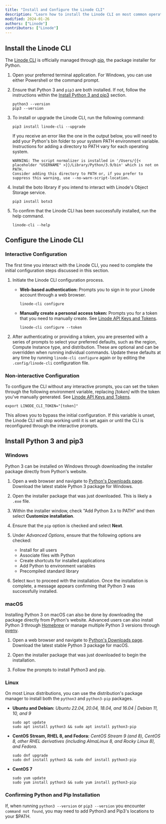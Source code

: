 ```yaml
---
title: "Install and Configure the Linode CLI"
description: "Learn how to install the Linode CLI on most common operating systems"
modified: 2024-01-26
authors: ["Linode"]
contributors: ["Linode"]
---
```


## Install the Linode CLI

The [Linode CLI](https://github.com/linode/linode-cli) is officially managed through [pip](https://pypi.org/project/pip/), the package installer for Python.

1.  Open your preferred terminal application. For Windows, you can use either Powershell or the command prompt.

1.  Ensure that Python 3 and `pip3` are both installed. If not, follow the instructions within the [Install Python 3 and pip3](#install-python-3-and-pip3) section.

    ```command
    python3 --version
    pip3 --version
    ```

1.  To install or upgrade the Linode CLI, run the following command:

    ```command
    pip3 install linode-cli --upgrade
    ```

    If you receive an error like the one in the output below, you will need to add your Python's bin folder to your system PATH environment variable. Instructions for adding a directory to PATH vary for each operating system.

    ```output
    WARNING: The script normalizer is installed in '/Users/{{< placeholder "USERNAME" >}}/Library/Python/3.9/bin' which is not on PATH.
    Consider adding this directory to PATH or, if you prefer to suppress this warning, use --no-warn-script-location.
    ``````

1.  Install the boto library if you intend to interact with Linode's Object Storage service.

    ```command
    pip3 install boto3
    ```

1.  To confirm that the Linode CLI has been successfully installed, run the help command.

    ```command
    linode-cli --help
    ```

## Configure the Linode CLI

### Interactive Configuration

The first time you interact with the Linode CLI, you need to complete the initial configuration steps discussed in this section.

1.  Initiate the Linode CLI configuration process.

    -   **Web-based authentication:** Prompts you to sign in to your Linode account through a web browser.

        ```command
        linode-cli configure
        ```

    -   **Manually create a personal access token:** Prompts you for a token that you need to manually create. See [Linode API Keys and Tokens](/docs/products/tools/api/guides/manage-api-tokens/).

        ```command
        linode-cli configure --token
        ```

1.  After authenticating or providing a token, you are presented with a series of prompts to select your preferred defaults, such as the region, Compute Instance type, and distribution. These are optional and can be overridden when running individual commands. Update these defaults at any time by running `linode-cli configure` again or by editing the `.config/linode-cli` configuration file.

### Non-interactive Configuration

To configure the CLI without any interactive prompts, you can set the token through the following environment variable, replacing *[token]* with the token you've manually generated. See [Linode API Keys and Tokens](/docs/products/tools/api/guides/manage-api-tokens/).

```command
export LINODE_CLI_TOKEN="[token]"
```

This allows you to bypass the initial configuration. If this variable is unset, the Linode CLI will stop working until it is set again or until the CLI is reconfigured through the interactive prompts.

## Install Python 3 and pip3

### Windows

Python 3 can be installed on Windows through downloading the installer package directly from Python's website.

1. Open a web browser and navigate to [Python's Downloads page](https://www.python.org/downloads/). Download the latest stable Python 3 package for Windows.

1. Open the installer package that was just downloaded. This is likely a `.exe` file.

1. Within the installer window, check "Add Python 3.x to PATH" and then select **Customize installation**.

1. Ensure that the `pip` option is checked and select **Next**.

1. Under *Advanced Options*, ensure that the following options are checked:

    - Install for all users
    - Associate files with Python
    - Create shortcuts for installed applications
    - Add Python to environment variables
    - Precompiled standard library

1. Select `Next` to proceed with the installation. Once the installation is complete, a message appears confirming that Python 3 was successfully installed.

### macOS

Installing Python 3 on macOS can also be done by downloading the package directly from Python's website. Advanced users can also install Python 3 through [Homebrew](https://formulae.brew.sh/formula/python@3.9#default) or manage multiple Python 3 versions through [pyenv](https://github.com/pyenv/pyenv).

1. Open a web browser and navigate to [Python's Downloads page](https://www.python.org/downloads/). Download the latest stable Python 3 package for macOS.

1. Open the installer package that was just downloaded to begin the installation.

1. Follow the prompts to install Python3 and pip.

### Linux

On most Linux distributions, you can use the distribution's package manager to install both the `python3` and `python3-pip` packages.

-   **Ubuntu and Debian:** *Ubuntu 22.04, 20.04, 18.04, and 16.04 | Debian 11, 10, and 9*

    ```command
    sudo apt update
    sudo apt install python3 && sudo apt install python3-pip
    ```

-   **CentOS Stream, RHEL 8, and Fedora:** *CentOS Stream 9 (and 8), CentOS 8, other RHEL derivatives (including AlmaLinux 8, and Rocky Linux 8), and Fedora.*

    ```command
    sudo dnf upgrade
    sudo dnf install python3 && sudo dnf install python3-pip
    ```

-   **CentOS 7**

    ```command
    sudo yum update
    sudo yum install python3 && sudo yum install python3-pip
    ```

### Confirming Python and Pip Installation

If, when running `python3 --version` or `pip3 --version` you encounter `command not found`, you may need to add Python3 and Pip3's locations to your $PATH.